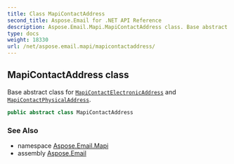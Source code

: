 ```yaml
---
title: Class MapiContactAddress
second_title: Aspose.Email for .NET API Reference
description: Aspose.Email.Mapi.MapiContactAddress class. Base abstract class for MapiContactElectronicAddress and MapiContactPhysicalAddress
type: docs
weight: 18330
url: /net/aspose.email.mapi/mapicontactaddress/
---
```

## MapiContactAddress class

Base abstract class for [`MapiContactElectronicAddress`](../mapicontactelectronicaddress/) and [`MapiContactPhysicalAddress`](../mapicontactphysicaladdress/).

```csharp
public abstract class MapiContactAddress
```

### See Also

* namespace [Aspose.Email.Mapi](../../aspose.email.mapi/)
* assembly [Aspose.Email](../../)


